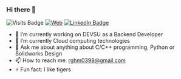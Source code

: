 ### Hi there 👋

![Visits Badge](https://visitor-badge.glitch.me/badge?page_id=RogerHuauya.RogerHuauya)
[![Web](https://img.shields.io/badge/Web%20Page-Profile-green)](https://rogerhuauya.github.io/)
[![LinkedIn Badge](https://img.shields.io/badge/LinkedIn-Profile-informational?style=flat&logo=linkedin&logoColor=white&color=0D76A8)](https://www.linkedin.com/in/roger-gustavo-huauya-mamani-9518b6169/)

- 🔭 I’m currently working on DEVSU as a Backend Developer
- 🌱 I’m currently Cloud computing technologies
- 💬 Ask me about anything about C/C++ programming, Python or Solidworks Design
- 📫 How to reach me: rghm0398@gmail.com
- ⚡ Fun fact: I like tigers
